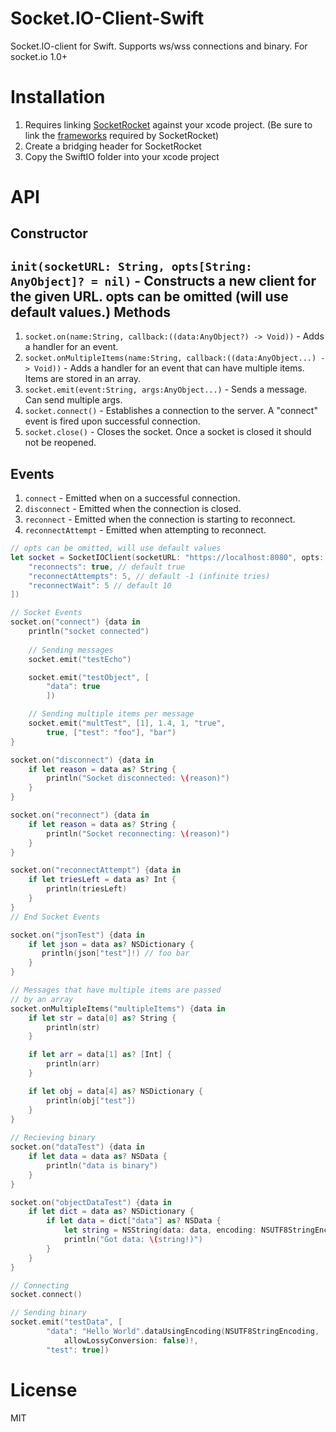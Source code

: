 Socket.IO-Client-Swift
======================

Socket.IO-client for Swift. Supports ws/wss connections and binary. For socket.io 1.0+

Installation
============
1. Requires linking [SocketRocket](https://github.com/square/SocketRocket) against your xcode project. (Be sure to link the [frameworks](https://github.com/square/SocketRocket#framework-dependencies) required by SocketRocket)
2. Create a bridging header for SocketRocket
3. Copy the SwiftIO folder into your xcode project

API
===
Constructor
-----------
`init(socketURL: String, opts[String: AnyObject]? = nil)` - Constructs a new client for the given URL. opts can be omitted (will use default values.)
Methods
-------
1. `socket.on(name:String, callback:((data:AnyObject?) -> Void))` - Adds a handler for an event.
2. `socket.onMultipleItems(name:String, callback:((data:AnyObject...) -> Void))` - Adds a handler for an event that           can have multiple items. Items are stored in an array.
3. `socket.emit(event:String, args:AnyObject...)` - Sends a message. Can send multiple args.
4. `socket.connect()` - Establishes a connection to the server. A "connect" event is fired upon successful connection.
5. `socket.close()` - Closes the socket. Once a socket is closed it should not be reopened.

Events
------
1. `connect` - Emitted when on a successful connection.
2. `disconnect` - Emitted when the connection is closed.
3. `reconnect` - Emitted when the connection is starting to reconnect.
4. `reconnectAttempt` - Emitted when attempting to reconnect.

```swift
// opts can be omitted, will use default values
let socket = SocketIOClient(socketURL: "https://localhost:8080", opts: [
    "reconnects": true, // default true
    "reconnectAttempts": 5, // default -1 (infinite tries)
    "reconnectWait": 5 // default 10
])

// Socket Events
socket.on("connect") {data in
    println("socket connected")
    
    // Sending messages
    socket.emit("testEcho")

    socket.emit("testObject", [
        "data": true
        ])

    // Sending multiple items per message
    socket.emit("multTest", [1], 1.4, 1, "true",
        true, ["test": "foo"], "bar")
}

socket.on("disconnect") {data in
    if let reason = data as? String {
        println("Socket disconnected: \(reason)")
    }
}

socket.on("reconnect") {data in
    if let reason = data as? String {
        println("Socket reconnecting: \(reason)")
    }
}

socket.on("reconnectAttempt") {data in
    if let triesLeft = data as? Int {
        println(triesLeft)
    }
}
// End Socket Events

socket.on("jsonTest") {data in
    if let json = data as? NSDictionary {
       println(json["test"]!) // foo bar
    }
}

// Messages that have multiple items are passed
// by an array
socket.onMultipleItems("multipleItems") {data in
    if let str = data[0] as? String {
        println(str)
    }

    if let arr = data[1] as? [Int] {
        println(arr)
    }

    if let obj = data[4] as? NSDictionary {
        println(obj["test"])
    }
}
        
// Recieving binary
socket.on("dataTest") {data in
    if let data = data as? NSData {
        println("data is binary")
    }
}

socket.on("objectDataTest") {data in
    if let dict = data as? NSDictionary {
        if let data = dict["data"] as? NSData {
            let string = NSString(data: data, encoding: NSUTF8StringEncoding)
            println("Got data: \(string!)")
        }
    }
}

// Connecting
socket.connect()

// Sending binary
socket.emit("testData", [
        "data": "Hello World".dataUsingEncoding(NSUTF8StringEncoding,
            allowLossyConversion: false)!,
        "test": true])
```
License
=======
MIT
